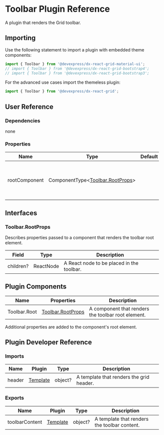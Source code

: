 # Toolbar Plugin Reference

A plugin that renders the Grid toolbar.

## Importing

Use the following statement to import a plugin with embedded theme components:

```js
import { Toolbar } from '@devexpress/dx-react-grid-material-ui';
// import { Toolbar } from '@devexpress/dx-react-grid-bootstrap4';
// import { Toolbar } from '@devexpress/dx-react-grid-bootstrap3';
```

For the advanced use cases import the themeless plugin:

```js
import { Toolbar } from '@devexpress/dx-react-grid';
```

## User Reference

### Dependencies

none

### Properties

Name | Type | Default | Description
-----|------|---------|------------
rootComponent | ComponentType&lt;[Toolbar.RootProps](#toolbarrootprops)&gt; | | A component that renders the toolbar root element.

## Interfaces

### Toolbar.RootProps

Describes properties passed to a component that renders the toolbar root element.

Field | Type | Description
------|------|------------
children? | ReactNode | A React node to be placed in the toolbar.

## Plugin Components

Name | Properties | Description
-----|------------|------------
Toolbar.Root | [Toolbar.RootProps](#toolbarrootprops) | A component that renders the toolbar root element.

Additional properties are added to the component's root element.

## Plugin Developer Reference

### Imports

Name | Plugin | Type | Description
-----|--------|------|------------
header | [Template](../../../dx-react-core/docs/reference/template.md) | object? | A template that renders the grid header.

### Exports

Name | Plugin | Type | Description
-----|--------|------|------------
toolbarContent | [Template](../../../dx-react-core/docs/reference/template.md) | object? | A template that renders the toolbar content.
